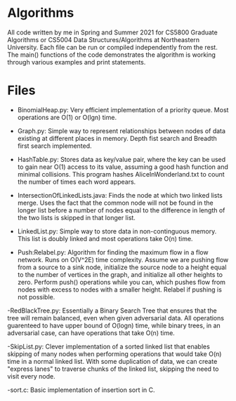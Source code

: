 # Algorithms

All code written by me in Spring and Summer 2021 for CS5800 Graduate Algorithms or CS5004 Data Structures/Algorithms at Northeastern University. Each file can be run or compiled independently from the rest. The main() functions of the code demonstrates the algorithm is working through various examples and print statements.

# Files

- BinomialHeap.py: Very efficient implementation of a priority queue. Most operations are O(1) or O(lgn) time. 

- Graph.py: Simple way to represent relationships between nodes of data existing at different places in memory. Depth fist search and Breadth first search implemented. 

- HashTable.py: Stores data as key/value pair, where the key can be used to gain near O(1) access to its value, assuming a good hash function and minimal collisions. This program hashes AliceInWonderland.txt to count the number of times each word appears. 

- IntersectionOfLinkedLists.java: Finds the node at which two linked lists merge. Uses the fact that the common node will not be found in the longer list before a number of nodes equal to the difference in length of the two lists is skipped in that longer list. 

- LinkedList.py: Simple way to store data in non-continguous memory. This list is doubly linked and most operations take O(n) time. 

- Push:Relabel.py: Algorithm for finding the maximum flow in a flow network. Runs on O(V^2E) time complexity. Assume we are pushing flow from a source to a sink node, initialize the source node to a height equal to the number of vertices in the graph, and initialize all other heights to zero. Perform push() operations while you can, which pushes flow from nodes with excess to nodes with a smaller height. Relabel if pushing is not possible. 

-RedBlackTree.py: Essentially a Binary Search Tree that ensures that the tree will remain balanced, even when given adversarial data. All operations guarenteed to have upper bound of O(logn) time, while binary trees, in an adversarial case, can have operations that take O(n) time. 

-SkipList.py: Clever implementation of a sorted linked list that enables skipping of many nodes when performing operations that would take O(n) time in a normal linked list. With some duplication of data, we can create "express lanes" to traverse chunks of the linked list, skipping the need to visit every node. 

-sort.c: Basic implementation of insertion sort in C. 


